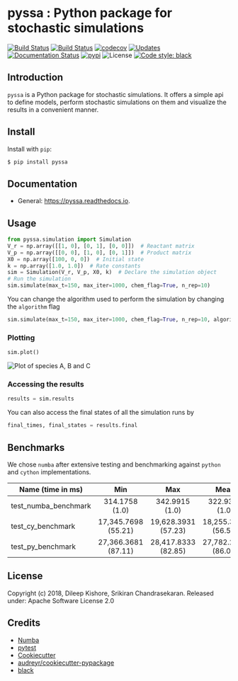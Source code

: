 # pyssa : Python package for stochastic simulations

[![Build Status](https://travis-ci.com/Heuro-labs/pyssa.svg?token=qCMKydrUTvcJ87J6czex&branch=master)](https://travis-ci.com/Heuro-labs/pyssa)
[![Build Status](https://dev.azure.com/srikiranc/pyssa/_apis/build/status/Heuro-labs.pyssa?branchName=master)](https://dev.azure.com/srikiranc/pyssa/_build/latest?definitionId=1?branchName=master)
[![codecov](https://img.shields.io/codecov/c/github/Heuro-labs/pyssa.svg)](https://codecov.io/gh/Heuro-labs/pyssa)
[![Updates](https://pyup.io/repos/github/Heuro-labs/pyssa/shield.svg)](https://pyup.io/repos/github/Heuro-labs/pyssa/)
[![Documentation Status](https://readthedocs.org/projects/pyssa/badge/?version=latest)](https://pyssa.readthedocs.io/en/latest/?badge=latest)
[![pypi](https://img.shields.io/pypi/v/pyssa.svg)](https://pypi.python.org/pypi/pyssa)
![License](https://img.shields.io/badge/license-Apache%202-blue.svg)
[![Code style: black](https://img.shields.io/badge/code%20style-black-000000.svg)](https://github.com/ambv/black)



## Introduction

`pyssa` is a Python package for stochastic simulations. It offers a simple api to define models, perform stochastic simulations on them and visualize the results in a convenient manner.


## Install

Install with `pip`:

```bash
$ pip install pyssa
```


## Documentation

  - General: <https://pyssa.readthedocs.io>.


## Usage

```python
from pyssa.simulation import Simulation
V_r = np.array([[1, 0], [0, 1], [0, 0]])  # Reactant matrix
V_p = np.array([[0, 0], [1, 0], [0, 1]])  # Product matrix
X0 = np.array([100, 0, 0])  # Initial state
k = np.array([1.0, 1.0])  # Rate constants
sim = Simulation(V_r, V_p, X0, k)  # Declare the simulation object
# Run the simulation
sim.simulate(max_t=150, max_iter=1000, chem_flag=True, n_rep=10)
```

You can change the algorithm used to perform the simulation by changing the `algorithm` flag

```python
sim.simulate(max_t=150, max_iter=1000, chem_flag=True, n_rep=10, algorithm="tau_leaping")
```

### Plotting

```python
sim.plot()
```

![Plot of species A, B and C](https://raw.githubusercontent.com/Heuro-labs/pyssa/master/docs/images/plot_basic.png)

### Accessing the results

```python
results = sim.results
```

You can also access the final states of all the simulation runs by

```python
final_times, final_states = results.final
```

## Benchmarks

We chose `numba` after extensive testing and benchmarking against `python` and `cython` implementations.

Name (time in ms) | Min | Max | Mean | StdDev | Median | IQR | Outliers | OPS | Rounds | Iterations |
| --- |:---:| :---:|:---:| :---:|:---:| :---:|:---:| :---:|:---:| :---:|
test_numba_benchmark | 314.1758 (1.0) | 342.9915 (1.0) | 322.9318 (1.0) |  11.4590 (1.0) |   318.7983 (1.0) |  9.1533 (1.0) |     1;1 | 3.0966 (1.0) |     5 |     1 |
test_cy_benchmark |  17,345.7698 (55.21)  |  19,628.3931 (57.23)  |  18,255.3931 (56.53)  | 862.4711 (75.27) |  18,148.9358 (56.93)  |  1,030.3676 (112.57) |   2;0 | 0.0548 (0.02) |    5 |     1 |
test_py_benchmark |  27,366.3681 (87.11) |  28,417.8333 (82.85) |   27,782.2482 (86.03)  |  387.2758 (33.80)  |  27,728.4224 (86.98)  |  347.3891 (37.95) |   2;0 | 0.0360 (0.01) |    5 |     1 |

## License

Copyright (c) 2018, Dileep Kishore, Srikiran Chandrasekaran. Released under: Apache Software License 2.0

## Credits

- [Numba](https://numba.pydata.org/)
- [pytest](https://docs.pytest.org)
- [Cookiecutter](https://github.com/audreyr/cookiecutter)
- [audreyr/cookiecutter-pypackage](https://github.com/audreyr/cookiecutter-pypackage)
- [black](https://github.com/ambv/black)

